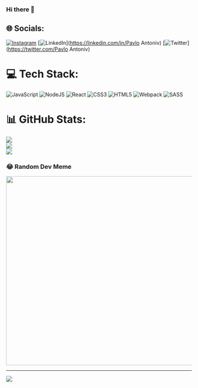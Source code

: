 ### Hi there 👋


## 🌐 Socials:
[![Instagram](https://img.shields.io/badge/Instagram-%23E4405F.svg?logo=Instagram&logoColor=white)](https://instagram.com/Pavlo_Antoniv) 
[![LinkedIn](https://img.shields.io/badge/LinkedIn-%230077B5.svg?logo=linkedin&logoColor=white)](https://linkedin.com/in/Pavlo Antoniv) 
[![Twitter](https://img.shields.io/badge/Twitter-%231DA1F2.svg?logo=Twitter&logoColor=white)](https://twitter.com/Pavlo Antoniv) 

# 💻 Tech Stack:
![JavaScript](https://img.shields.io/badge/javascript-%23323330.svg?style=for-the-badge&logo=javascript&logoColor=%23F7DF1E) ![NodeJS](https://img.shields.io/badge/node.js-6DA55F?style=for-the-badge&logo=node.js&logoColor=white) ![React](https://img.shields.io/badge/react-%2320232a.svg?style=for-the-badge&logo=react&logoColor=%2361DAFB) ![CSS3](https://img.shields.io/badge/css3-%231572B6.svg?style=for-the-badge&logo=css3&logoColor=white) ![HTML5](https://img.shields.io/badge/html5-%23E34F26.svg?style=for-the-badge&logo=html5&logoColor=white) ![Webpack](https://img.shields.io/badge/webpack-%238DD6F9.svg?style=for-the-badge&logo=webpack&logoColor=black) ![SASS](https://img.shields.io/badge/SASS-hotpink.svg?style=for-the-badge&logo=SASS&logoColor=white)
# 📊 GitHub Stats:
![](https://github-readme-stats.vercel.app/api?username=PavloAntoniv&theme=radical&hide_border=false&include_all_commits=true&count_private=false)<br/>
![](https://github-readme-streak-stats.herokuapp.com/?user=PavloAntoniv&theme=radical&hide_border=false)<br/>
![](https://github-readme-stats.vercel.app/api/top-langs/?username=PavloAntoniv&theme=radical&hide_border=false&include_all_commits=true&count_private=false&layout=compact)

### 😂 Random Dev Meme
<img src="https://random-memer.herokuapp.com/" width="512px"/>

---
[![](https://visitcount.itsvg.in/api?id=PavloAntoniv&icon=0&color=0)](https://visitcount.itsvg.in)

